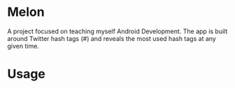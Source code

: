 # Melon
A project focused on teaching myself Android Development. The app is built around Twitter hash tags (#) and reveals the most used hash tags at any given time.

# Usage
